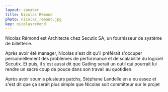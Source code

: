 ```yaml
---
layout: speaker
title: Nicolas Rémond
photo: nicolas_remond.jpg
key: nicolasremond
---
```


Nicolas Rémond est Architecte chez Secutix SA, un fournisseur de système de billetterie. 

Après avoir été manager, Nicolas s'est dit qu'il préférait s'occuper personnellement des problèmes de performance et de scalabilité du logiciel Secutix. Et puis, il s'est aussi dit que Gatling serait un outil qui pourrait lui rendre un sacré coup de pouce dans son travail au quotidien. 

Après avoir soumis plusieurs patchs, Stéphane Landelle en a eu assez et s'est dit que ça serait plus simple que Nicolas soit committeur sur le projet
